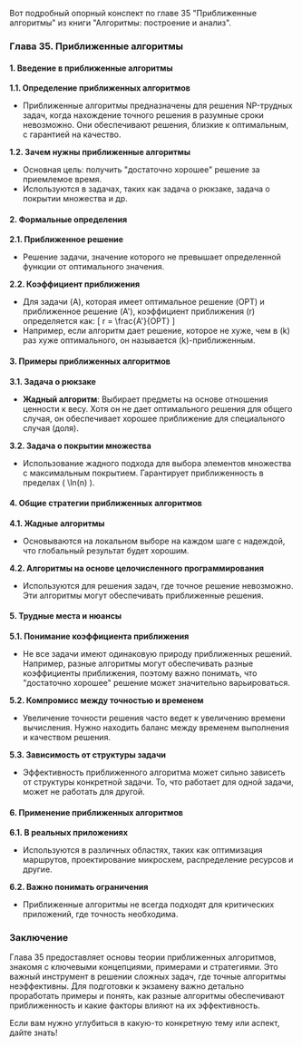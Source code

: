 Вот подробный опорный конспект по главе 35 "Приближенные алгоритмы" из книги "Алгоритмы: построение и анализ".

### Глава 35. Приближенные алгоритмы

#### 1. Введение в приближенные алгоритмы

**1.1. Определение приближенных алгоритмов**
- Приближенные алгоритмы предназначены для решения NP-трудных задач, когда нахождение точного решения в разумные сроки невозможно. Они обеспечивают решения, близкие к оптимальным, с гарантией на качество.

**1.2. Зачем нужны приближенные алгоритмы**
- Основная цель: получить "достаточно хорошее" решение за приемлемое время.
- Используются в задачах, таких как задача о рюкзаке, задача о покрытии множества и др.

#### 2. Формальные определения

**2.1. Приближенное решение**
- Решение задачи, значение которого не превышает определенной функции от оптимального значения.

**2.2. Коэффициент приближения**
- Для задачи \(A\), которая имеет оптимальное решение \(OPT\) и приближенное решение \(A'\), коэффициент приближения \(r\) определяется как:
  \[
  r = \frac{A'}{OPT}
  \]
- Например, если алгоритм дает решение, которое не хуже, чем в \(k\) раз хуже оптимального, он называется \(k\)-приближенным.

#### 3. Примеры приближенных алгоритмов

**3.1. Задача о рюкзаке**
- **Жадный алгоритм**: Выбирает предметы на основе отношения ценности к весу. Хотя он не дает оптимального решения для общего случая, он обеспечивает хорошее приближение для специального случая (доля).

**3.2. Задача о покрытии множества**
- Использование жадного подхода для выбора элементов множества с максимальным покрытием. Гарантирует приближенность в пределах \( \ln(n) \).

#### 4. Общие стратегии приближенных алгоритмов

**4.1. Жадные алгоритмы**
- Основываются на локальном выборе на каждом шаге с надеждой, что глобальный результат будет хорошим.

**4.2. Алгоритмы на основе целочисленного программирования**
- Используются для решения задач, где точное решение невозможно. Эти алгоритмы могут обеспечивать приближенные решения.

#### 5. Трудные места и нюансы

**5.1. Понимание коэффициента приближения**
- Не все задачи имеют одинаковую природу приближенных решений. Например, разные алгоритмы могут обеспечивать разные коэффициенты приближения, поэтому важно понимать, что "достаточно хорошее" решение может значительно варьироваться.

**5.2. Компромисс между точностью и временем**
- Увеличение точности решения часто ведет к увеличению времени вычисления. Нужно находить баланс между временем выполнения и качеством решения.

**5.3. Зависимость от структуры задачи**
- Эффективность приближенного алгоритма может сильно зависеть от структуры конкретной задачи. То, что работает для одной задачи, может не работать для другой.

#### 6. Применение приближенных алгоритмов

**6.1. В реальных приложениях**
- Используются в различных областях, таких как оптимизация маршрутов, проектирование микросхем, распределение ресурсов и другие.

**6.2. Важно понимать ограничения**
- Приближенные алгоритмы не всегда подходят для критических приложений, где точность необходима.

### Заключение
Глава 35 предоставляет основы теории приближенных алгоритмов, знакомя с ключевыми концепциями, примерами и стратегиями. Это важный инструмент в решении сложных задач, где точные алгоритмы неэффективны. Для подготовки к экзамену важно детально проработать примеры и понять, как разные алгоритмы обеспечивают приближенность и какие факторы влияют на их эффективность.

Если вам нужно углубиться в какую-то конкретную тему или аспект, дайте знать!